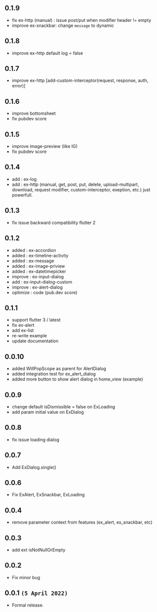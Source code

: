 ## 0.1.9
* fix ex-http (manual) : issue post/put when modifier header != empty
* improve ex-snackbar: change `message` to dynamic 
## 0.1.8
* improve ex-http default log = false
## 0.1.7
* improve ex-http [add-custom-interceptor(request, response, auth, error)]
## 0.1.6
* improve bottomsheet
* fix pubdev score
## 0.1.5
* improve image-preview (like IG)
* fix pubdev score
## 0.1.4
* add : ex-log
* add : ex-http (manual, get, post, put, delete, upload-multipart, download, request modifier, custom-interceptor, exeption, etc.) just powerfull.

## 0.1.3
* fix issue backward compatibility flutter 2

## 0.1.2
* added     : ex-accordion
* added     : ex-timeline-activity
* added     : ex-message
* added     : ex-image-priview
* added     : ex-datetimepicker
* improve   : ex-input-dialog
* add       : ex-input-dialog-custom
* improve   : ex-alert-dialog
* optimize  : code (pub.dev score)


## 0.1.1
* support flutter 3 / latest
* fix ex-alert
* add ex-list
* re-write example
* update documentation
## 0.0.10
* added WillPopScope as parent for AlertDialog
* added integration test for ex_alert_dialog
* added more button to show alert dialog in home_view (example)

## 0.0.9
* change default isDismissible = false on ExLoading
* add param initial value on ExDialog

## 0.0.8
* fix issue loading dialog

## 0.0.7
* Add ExDialog.single()


## 0.0.6
* Fix ExAlert, ExSnackbar, ExLoading


## 0.0.4
* remove parameter context from features (ex_alert, ex_snackbar, etc)

## 0.0.3
* add ext isNotNullOrEmpty

## 0.0.2
* Fix minor bug

## 0.0.1 `(5 April 2022)`
* Formal release.
